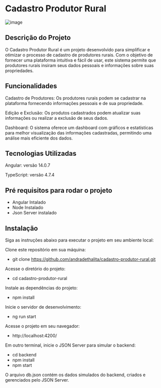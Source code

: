 # Cadastro Produtor Rural

![image](https://github.com/andradethalita/cadastro-produtor-rural/assets/82850176/88551e98-f302-470d-88a8-ac167dad76f0)


## Descrição do Projeto
O Cadastro Produtor Rural é um projeto desenvolvido para simplificar e otimizar o processo de cadastro de produtores rurais. Com o objetivo de fornecer uma plataforma intuitiva e fácil de usar, este sistema permite que produtores rurais insiram seus dados pessoais e informações sobre suas propriedades.

## Funcionalidades
Cadastro de Produtores: Os produtores rurais podem se cadastrar na plataforma fornecendo informações pessoais e de sua propriedade.

Edição e Exclusão: Os produtos cadastrados podem atualizar suas informações ou realizar a exclusão de seus dados.

Dashboard: O sistema oferece um dashboard com gráficos e estatísticas para melhor visualização das informações cadastradas, permitindo uma análise mais eficiente dos dados.

## Tecnologias Utilizadas
Angular: versão 14.0.7

TypeScript: versão 4.7.4

## Pré requisitos para rodar o projeto

- Angular Intalado
- Node Instalado 
- Json Server instalado

## Instalação
Siga as instruções abaixo para executar o projeto em seu ambiente local:

Clone este repositório em sua máquina: 
  - git clone https://github.com/andradethalita/cadastro-produtor-rural.git

Acesse o diretório do projeto: 
  - cd cadastro-produtor-rural

Instale as dependências do projeto:
  - npm install

Inicie o servidor de desenvolvimento:
  - ng run start

Acesse o projeto em seu navegador:
  - http://localhost:4200/

Em outro terminal, inicie o JSON Server para simular o backend:
  - cd backend
  - npm install 
  - npm start
    
O arquivo db.json contém os dados simulados do backend, criados e gerenciados pelo JSON Server.
